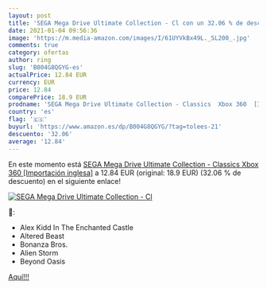 ```yaml
---
layout: post
title: 'SEGA Mega Drive Ultimate Collection - Cl con un 32.06 % de descuento'
date: 2021-01-04 09:56:36
image: 'https://m.media-amazon.com/images/I/61UYVkBx49L._SL200_.jpg'
comments: true
category: ofertas
author: ring
slug: 'B004G8QGYG-es'
actualPrice: 12.84 EUR
currency: EUR
price: 12.84
comparePrice: 18.9 EUR
prodname: 'SEGA Mega Drive Ultimate Collection - Classics  Xbox 360  [Importación inglesa]'
country: 'es'
flag: '🇪🇸'
buyurl: 'https://www.amazon.es/dp/B004G8QGYG/?tag=tolees-21'
descuento: '32.06'
average: '12.84'
---
```


En este momento está [SEGA Mega Drive Ultimate Collection - Classics  Xbox 360  [Importación inglesa]](https://www.amazon.es/dp/B004G8QGYG/?tag=tolees-21) a 12.84 EUR (original: 18.9 EUR) (32.06 %  de descuento) en el siguiente enlace!

[![SEGA Mega Drive Ultimate Collection - Cl](https://m.media-amazon.com/images/I/61UYVkBx49L._SL200_.jpg)](https://www.amazon.es/dp/B004G8QGYG/?tag=tolees-21)

🔎:

- Alex Kidd In The Enchanted Castle
- Altered Beast
- Bonanza Bros.
- Alien Storm
- Beyond Oasis

[Aquí!!!](https://www.amazon.es/dp/B004G8QGYG/?tag=tolees-21)
